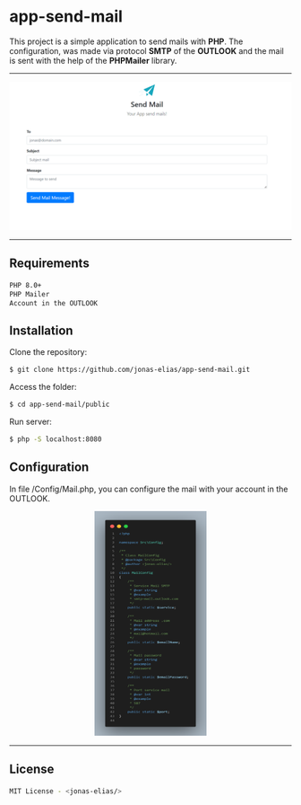 # app-send-mail

This project is a simple application to send mails with <strong>PHP</strong>. The configuration, was made via protocol <strong>SMTP</strong> of the <strong>OUTLOOK</strong> and the mail is sent with the help of the <strong>PHPMailer</strong> library.

<hr>

<img src="./public/images/layout.png">

<hr>

## Requirements
    PHP 8.0+
    PHP Mailer
    Account in the OUTLOOK

## Installation

Clone the repository:
```bash
$ git clone https://github.com/jonas-elias/app-send-mail.git
```

Access the folder:
```bash
$ cd app-send-mail/public 
```
Run server:
```bash
$ php -S localhost:8080
```

## Configuration

In file /Config/Mail.php, you can configure the mail with your account in the OUTLOOK.

<div style="text-align:center">
    <img src="./public/images/configimage.png" 
    width="200" height="400" />
</div>

<hr>

## License
```bash
MIT License - <jonas-elias/>
```
